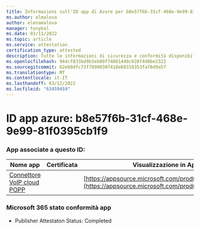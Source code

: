 ```yaml
---
title: Informazioni sull'ID app di Azure per b8e57f6b-31cf-468e-9e99-81f0395cb1f9
ms.author: elmalova
author: elenamalova
manager: tonybal
ms.date: 03/11/2022
ms.topic: article
ms.service: attestation
certification_type: attested
description: Tutte le informazioni di sicurezza e conformità disponibili per b8e57f6b-31cf-468e-9e99-81f0395cb1f9.
ms.openlocfilehash: 944cf833bd9b3eb80f74081440c828f4d0be2322
ms.sourcegitcommit: 62e60dfc73f78900307418e60318353faf8d9a57
ms.translationtype: MT
ms.contentlocale: it-IT
ms.lasthandoff: 03/12/2022
ms.locfileid: "63459459"
---
```

# <a name="azure-app-id-b8e57f6b-31cf-468e-9e99-81f0395cb1f9"></a>ID app azure: b8e57f6b-31cf-468e-9e99-81f0395cb1f9


### <a name="apps-associated-with-this-id"></a>App associate a questo ID:
| **Nome app** | **Certificata** | **Visualizzazione in AppSource** |
|--------------|---------------|-----------------------|
| [Connettore VoIP cloud POPP](../forward/WA200003306) |  | [https://appsource.microsoft.com/product/office/WA200003306](https://appsource.microsoft.com/product/office/WA200003306) |

### <a name="microsoft-365-app-compliance-status"></a>Microsoft 365 stato conformità app
- Publisher Attestaton Status: Completed
